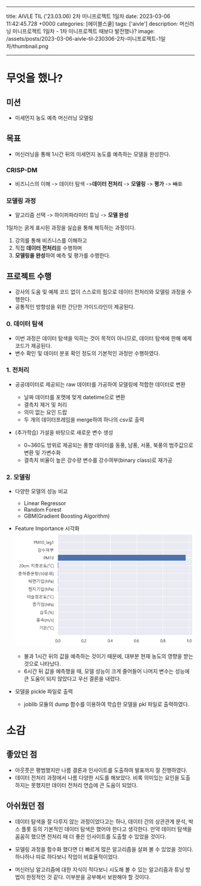

---
title: AIVLE TIL ('23.03.06) 2차 미니프로젝트 1일차
date: 2023-03-06 11:42:45.728 +0000
categories: [에이블스쿨]
tags: ['aivle']
description: 머신러닝 미니프로젝트 1일차 - 1차 미니프로젝트 때보다 발전했나?
image: /assets/posts/2023-03-06-aivle-til-230306-2차-미니프로젝트-1일차/thumbnail.png

---

# 무엇을 했나?

## 미션
- 미세먼지 농도 예측 머신러닝 모델링

## 목표

- 머신러닝을 통해 1시간 뒤의 미세먼지 농도를 예측하는 모델을 완성한다.

### CRISP-DM
- 비즈니스의 이해 -> 데이터 탐색 ->**데이터 전처리** -> **모델링** -> **평가** -> ~~배포~~

### 모델링 과정

- 알고리즘 선택 -> 하이퍼파라미터 튜닝 -> **모델 완성**

1일차는 굵게 표시된 과정을 실습을 통해 체득하는 과정이다.
1. 강의를 통해 비즈니스를 이해하고
2. 직접 **데이터 전처리**를 수행하며
3. **모델링을 완성**하여 예측 및 평가를 수행한다.

## 프로젝트 수행

- 강사의 도움 및 예제 코드 없이 스스로의 힘으로 데이터 전처리와 모델링 과정을 수행한다.
- 공통적인 방향성을 위한 간단한 가이드라인이 제공된다.

### 0. 데이터 탐색

- 이번 과정은 데이터 탐색을 익히는 것이 목적이 아니므로, 데이터 탐색에 한해 예제 코드가 제공된다.
- 변수 확인 및 데이터 분포 확인 정도의 기본적인 과정만 수행하였다.

### 1. 전처리

- 공공데이터로 제공되는 raw 데이터를 가공하여 모델링에 적합한 데이터로 변환
    - 날짜 데이터를 포맷에 맞게 datetime으로 변환
    - 결측치 제거 및 처리
    - 의미 없는 요인 드랍
    - 두 개의 데이터프레임을 merge하여 하나의 csv로 출력


- (추가학습) 가설을 바탕으로 새로운 변수 생성
    - 0~360도 방위로 제공되는 풍향 데이터를 동풍, 남풍, 서풍, 북풍의 범주값으로 변환 및 가변수화
    - 결측치 비율이 높은 강수량 변수를 강수여부(binary class)로 재가공
    
### 2. 모델링

- 다양한 모델의 성능 비교
    - Linear Regressor
    - Random Forest
    - GBM(Gradient Boosting Algorithm)


- Feature Importance 시각화![](/assets/posts/2023-03-06-aivle-til-230306-2차-미니프로젝트-1일차/img0.png)
    - 불과 1시간 뒤의 값을 예측하는 것이기 때문에, 대부분 현재 농도의 영향을 받는 것으로 나타났다.
    - 6시간 뒤 값을 예측했을 때, 모델 성능이 크게 줄어들어 나머지 변수는 성능에 큰 도움이 되지 않았다고 우선 결론을 내렸다.


- 모델을 pickle 파일로 출력
    - joblib 모듈의 dump 함수를 이용하여 학습한 모델을 pkl 파일로 출력하였다.

# 소감

## 좋았던 점

- 아웃풋은 평범했지만 나름 결론과 인사이트를 도출하여 발표까지 잘 진행하였다.
- 데이터 전처리 과정에서 나름 다양한 시도를 해보았다. 비록 의미있는 요인을 도출하지는 못했지만 데이터 전처리 연습에 큰 도움이 되었다.

## 아쉬웠던 점

- 데이터 탐색을 잘 다루지 않는 과정이었다고는 하나, 데이터 간의 상관관계 분석, 박스 플롯 등의 기본적인 데이터 탐색은 했어야 한다고 생각한다. 만약 데이터 탐색을 꼼꼼히 했으면 전처리 때 더 좋은 인사이트를 도출할 수 있었을 것이다.

- 모델링 과정을 함수화 했다면 더 빠르게 많은 알고리즘을 살펴 볼 수 있었을 것이다. 하나하나 따로 하다보니 작업이 비효율적이었다.

- 머신러닝 알고리즘에 대한 지식이 적다보니 시도해 볼 수 있는 알고리즘과 튜닝 방법이 한정적인 것 같다. 이부분을 공부해서 보완해야 할 것이다.

        
